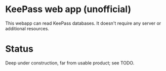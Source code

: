 # KeePass web app (unofficial)

This webapp can read KeePass databases. It doesn't require any server or additional resources.

# Status

Deep under construction, far from usable product; see TODO.
